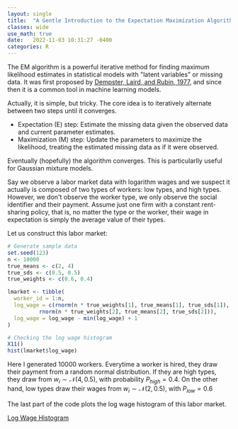 ```yaml
---
layout: single
title:  "A Gentle Introduction to the Expectation Maximization Algorithm"
classes: wide
use_math: true
date:   2022-11-03 10:31:27 -0400
categories: R
---
```


The EM algorithm is a powerful iterative method for finding maximum likelihood estimates in statistical models with "latent variables" or missing data. It was first proposed by [Dempster, Laird, and Rubin, 1977](https://rss.onlinelibrary.wiley.com/doi/abs/10.1111/j.2517-6161.1977.tb01600.x?casa_token=a4oDLWp6MQQAAAAA%3AFERMoGtYF9u5EmMI9VScUGrfJ5VG05FGRKEoQ_5Gkg9VKHDQrclfHMhb0qzGM3GbkQ2RtbVUNQ-t3yyG), and since then it is a common tool in machine learning models.

Actually, it is simple, but tricky. The core idea is to iteratively alternate between two steps until it converges.

- Expectation (E) step: Estimate the missing data given the observed data and current parameter estimates.
- Maximization (M) step: Update the parameters to maximize the likelihood, treating the estimated missing data as if it were observed.

Eventually (hopefully) the algorithm converges. This is particularlly useful for Gaussian mixture models. 

Say we observe a labor market data with logarithm wages and we suspect it actually is composed of two types of workers: low types, and high types. However, we don't observe the worker type, we only observe the social identifier and their payment. Assume just one firm with a constant rent-sharing policy, that is, no matter the type or the worker, their wage in expectation is simply the average value of their types.

Let us construct this labor market:

```r
# Generate sample data
set.seed(123)
n <- 10000
true_means <- c(2, 4)
true_sds <- c(0.5, 0.5)
true_weights <- c(0.6, 0.4)

lmarket <- tibble(
  worker_id = 1:n,
  log_wage = c(rnorm(n * true_weights[1], true_means[1], true_sds[1]),
          rnorm(n * true_weights[2], true_means[2], true_sds[2])),
  log_wage = log_wage - min(log_wage) + 1
)

# Checking the log wage histogram
X11()
hist(lmarket$log_wage)
```

Here I generated 10000 workers. Everytime a worker is hired, they draw their payment from a random normal distribution. If they are high types, they draw from $w_i \sim \mathcal{N}(4 , 0.5)$, with probability $P_{high} = 0.4$. On the other hand, low types draw their wages from $w_i \sim \mathcal{N}(2 , 0.5)$, with $P_{low} = 0.6$

The last part of the code plots the log wage histogram of this labor market.


[Log Wage Histogram](/assets/images/hist_logwage.png)


